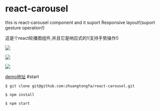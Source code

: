 # react-carousel
this is react-carousel component and it suport Responsive layout!(suport gesture operation!)

这是个react轮播图组件,并且它是响应式的!(支持手势操作!)

![](http://zhuangtongfa.gitcafe.io/img/carousel1.png)

![](http://zhuangtongfa.gitcafe.io/img/carousel2.png)

![](http://zhuangtongfa.gitcafe.io/img/carousel4.png)

[demo地址](http://zhuangtongfa.gitcafe.io/demo/react-carousel)
#start
```
$ git clone git@github.com:zhuangtongfa/react-carousel.git

$ npm install

$ npm start

```
